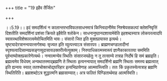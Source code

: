 +++
title = "19 इहैव तैर्जितः"

+++
  
  
।।5.19।। इदं समदर्शित्वं न कालान्तरभाविफलसाधनमात्रं किन्त्विदानीमेव
निश्श्रेयसकल्पां क्लेशनिवृत्तिं दिशतीति समदर्शिनां प्रशंसा क्रियते
इहैवेति श्लोकेन। साधनानुष्ठानदशायामेवेति इहशब्दस्यात्र लोकपरत्वादपि
स्वावस्थाविशेषपरत्वमेवोचितमिति भावः। संसारो जित इति मुक्तप्रायास्त
इत्यर्थः। सृष्ट्यादेरत्रानन्वयात्सर्गशब्दः सृज्यत इति व्युत्पत्त्याऽत्र
संसारपरः। ब्राह्मणचण्डालादीनां
स्पृश्यत्वादिसाम्यप्रसङ्गव्युदासायउक्तरीत्येत्युक्तम्।
निरुपाधिकात्मस्वरूपं ज्ञानैकाकारतया सममिति
पूर्वभाष्योक्तप्रकारेणेत्यर्थः। नन्वात्मन्येव स्थितिः संसारजयहेतुः न तु
तत्साम्ये तत्राह निर्दोषं हि समं ब्रह्मइति। ब्रह्मत्वमेव विधेयम्
अन्यथातस्माद्ब्रह्मणि ते स्थिताः इत्यनन्वयात् समदर्शिनो ब्रह्मणि स्थिताः
समस्य ब्रह्मत्वात् इति ह्यन्वयः स्यात् ततश्चोक्तचोद्यपरिहार
इत्यभिप्रायेणाह आत्मवस्त्विति। ततः किं प्रकृतस्येत्यत्राह ब्रह्मणि
स्थितिरिति। ब्रह्मशब्दोऽत्र शुद्धात्मनि ब्रह्मसाम्यात्। अत्र फलितं
पिण्डितार्थमाह आत्मस्विति।  
  
